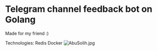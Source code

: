 # Telegram channel feedback bot on Golang

Made for my friend :)

Technologies:
Redis
Docker
![AbuSolih.jpg](https://lh3.googleusercontent.com/pw/AMWts8Cfz1oDDq_xfBjNSgLAzD1yEB2Q6xB0DsksM6KbcFxbC22Wkp1C1ve2UPmoy-xEFemoNT5H04Bq8g4-y8DItUi6KXrB03oKT-8DoXbaPsGbAGZhRQ=w2400)
